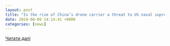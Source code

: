 ```yaml
---
layout: post
title: "Is the rise of China’s drone carrier a threat to US naval supremacy?"
date: 2024-08-09 14:14:41 +0000
categories: [news]
---
```


[Читати далі](https://interestingengineering.com/front-lines/chinas-drone-carrier-us-naval-supremacy)
